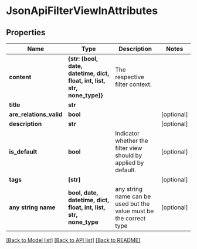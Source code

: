 # JsonApiFilterViewInAttributes


## Properties
Name | Type | Description | Notes
------------ | ------------- | ------------- | -------------
**content** | **{str: (bool, date, datetime, dict, float, int, list, str, none_type)}** | The respective filter context. | 
**title** | **str** |  | 
**are_relations_valid** | **bool** |  | [optional] 
**description** | **str** |  | [optional] 
**is_default** | **bool** | Indicator whether the filter view should by applied by default. | [optional] 
**tags** | **[str]** |  | [optional] 
**any string name** | **bool, date, datetime, dict, float, int, list, str, none_type** | any string name can be used but the value must be the correct type | [optional]

[[Back to Model list]](../README.md#documentation-for-models) [[Back to API list]](../README.md#documentation-for-api-endpoints) [[Back to README]](../README.md)


